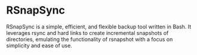 # RSnapSync
RSnapSync is a simple, efficient, and flexible backup tool written in Bash. It leverages rsync and hard links to create incremental snapshots of directories, emulating the functionality of rsnapshot with a focus on simplicity and ease of use.
